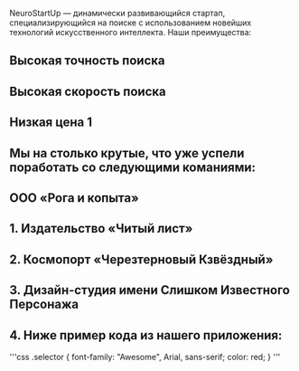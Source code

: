  NeuroStartUp — динамически развивающийся стартап, специализирующийся на поиске с использованием новейших технологий искусственного интеллекта. Наши преимущества:

## Высокая точность поиска
## Высокая скорость поиска
## Низкая цена 1
## Мы на столько крутые, что уже успели поработать со следующими команиями:
## ООО «Рога и копыта»
## 1. Издательство «Читый лист»
## 2. Космопорт «Черезтерновый Кзвёздный»
## 3. Дизайн-студия имени Слишком Известного Персонажа
## 4. Ниже пример кода из нашего приложения:
'''css
.selector {
  font-family: "Awesome", Arial, sans-serif;
  color: red;
}
'''
